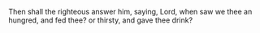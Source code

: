 Then shall the righteous answer him, saying, Lord, when saw we thee an hungred, and fed thee? or thirsty, and gave thee drink?
